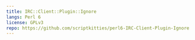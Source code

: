 ```yaml
---
title: IRC::Client::Plugin::Ignore
langs: Perl 6
license: GPLv3
repo: https://github.com/scriptkitties/perl6-IRC-Client-Plugin-Ignore
---
```

